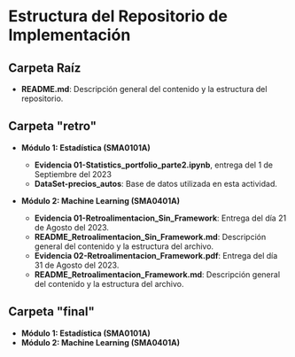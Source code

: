 # Estructura del Repositorio de Implementación

## Carpeta Raíz
- **README.md**: Descripción general del contenido y la estructura del repositorio.

## Carpeta "retro"
- **Módulo 1: Estadística (SMA0101A)**
  - **Evidencia 01-Statistics_portfolio_parte2.ipynb**, entrega del 1 de Septiembre del 2023
  - **DataSet-precios_autos**: Base de datos utilizada en esta actividad.
  
- **Módulo 2: Machine Learning (SMA0401A)**
  - **Evidencia 01-Retroalimentacion_Sin_Framework**: Entrega del día 21 de Agosto del 2023.
  - **README_Retroalimentacion_Sin_Framework.md**: Descripción general del contenido y la estructura del archivo.
  - **Evidencia 02-Retroalimentacion_Framework.pdf**: Entrega del día 31 de Agosto del 2023.
  -  **README_Retroalimentacion_Framework.md**: Descripción general del contenido y la estructura del archivo.

## Carpeta "final"
- **Módulo 1: Estadística (SMA0101A)**
- **Módulo 2: Machine Learning (SMA0401A)**




